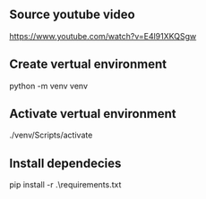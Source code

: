 ## Source youtube video
https://www.youtube.com/watch?v=E4l91XKQSgw

## Create vertual environment
python -m venv venv

## Activate vertual environment
./venv/Scripts/activate

## Install dependecies
pip install -r .\requirements.txt